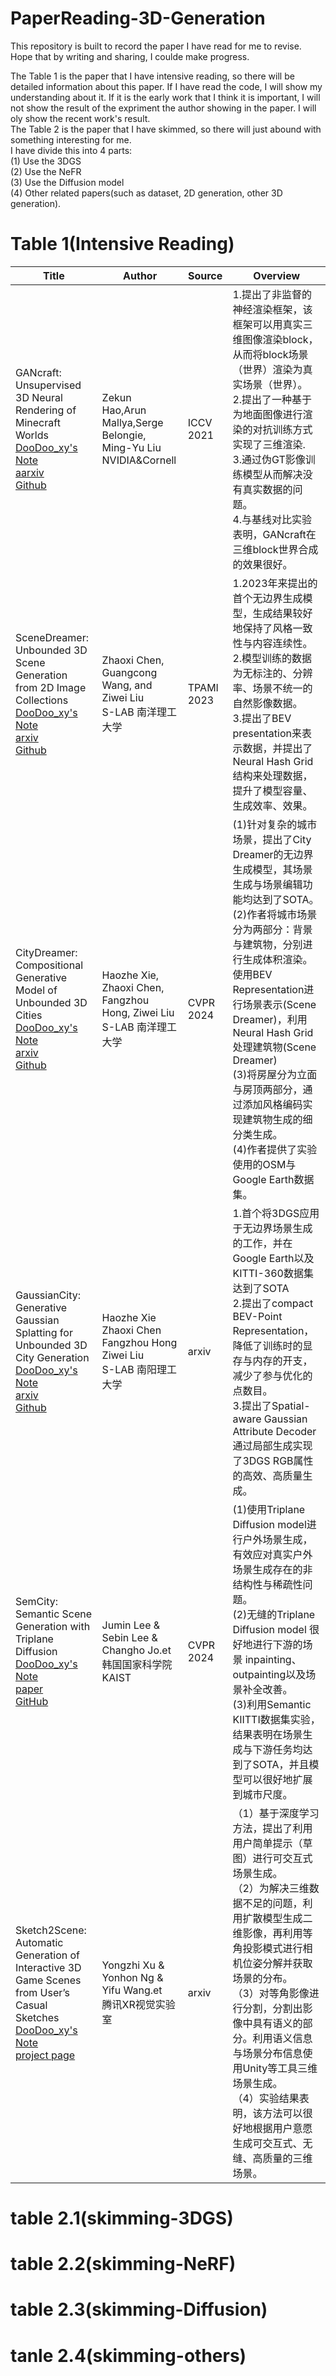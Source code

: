 
# PaperReading-3D-Generation
<p>This repository is built to record the paper I have read for me to revise.<br>  Hope that by writing and sharing, I coulde make progress.</p>
<P> 
The Table 1 is the paper that I have intensive reading, so there will be detailed information about this paper. If I have read the code, I will show my understanding about it. If it is the early work that I think it is important, I will not show the result of the expriment the author showing in the paper. I will oly show the recent work's result.<br>
The Table 2 is the paper that I have skimmed, so there will just abound with something interesting for me.<br> 
I have divide this into 4 parts: <br>(1) Use the 3DGS <br>(2) Use the NeFR <br>(3) Use the Diffusion model <br>(4) Other related papers(such as dataset, 2D generation, other 3D generation).

# Table 1(Intensive Reading) 
| Title | Author | Source | Overview |
| ---   | ---     | --- | ---|
|GANcraft: Unsupervised 3D Neural Rendering of Minecraft Worlds<br>[DooDoo_xy's Note](https://github.com/Tidalillusion/PaperReading-3D-Generation-/blob/main/Read/Dreamer0%EF%BC%88Base%EF%BC%89-GANcraft.md)<br>[aarxiv](https://arxiv.org/abs/2104.07659)<br>[Github](https://github.com/NVlabs/imaginaire)|Zekun Hao,Arun Mallya,Serge Belongie, Ming-Yu Liu<br>NVIDIA&Cornell|ICCV 2021|1.提出了非监督的神经渲染框架，该框架可以用真实三维图像渲染block，从而将block场景（世界）渲染为真实场景（世界）。<br>2.提出了一种基于为地面图像进行渲染的对抗训练方式实现了三维渲染.<br>3.通过伪GT影像训练模型从而解决没有真实数据的问题。<br>4.与基线对比实验表明，GANcraft在三维block世界合成的效果很好。|
|SceneDreamer: Unbounded 3D Scene Generation from 2D Image Collections<br> [DooDoo_xy's Note](https://github.com/Tidalillusion/PaperReading-3D-Generation-/blob/main/Read/Dreamer1%3ASceneDreamer.md)<br>[arxiv](https://arxiv.org/abs/2302.01330#)<br>[Github](https://github.com/FrozenBurning/SceneDreamer)|Zhaoxi Chen, Guangcong Wang, and Ziwei Liu<br>S-LAB 南洋理工大学|TPAMI 2023|1.2023年来提出的首个无边界生成模型，生成结果较好地保持了风格一致性与内容连续性。<br>2.模型训练的数据为无标注的、分辨率、场景不统一的自然影像数据。<br>3.提出了BEV presentation来表示数据，并提出了Neural Hash Grid结构来处理数据，提升了模型容量、生成效率、效果。|
|CityDreamer: Compositional Generative Model of Unbounded 3D Cities<br>[DooDoo_xy's Note](https://github.com/Tidalillusion/PaperReading-3D-Generation-/blob/main/Read/Dreamer2%3ACityDreamer.md)<br>[arxiv](https://arxiv.org/abs/2309.00610)<br>[Github](https://github.com/hzxie/CityDreamer)|Haozhe Xie, Zhaoxi Chen, Fangzhou Hong, Ziwei Liu <br> S-LAB 南洋理工大学| CVPR 2024 | (1)针对复杂的城市场景，提出了City Dreamer的无边界生成模型，其场景生成与场景编辑功能均达到了SOTA。<br>(2)作者将城市场景分为两部分：背景与建筑物，分别进行生成体积渲染。使用BEV Representation进行场景表示(Scene Dreamer)，利用Neural Hash Grid处理建筑物(Scene Dreamer)<br>(3)将房屋分为立面与房顶两部分，通过添加风格编码实现建筑物生成的细分类生成。<br>(4)作者提供了实验使用的OSM与Google Earth数据集。 |
|GaussianCity: Generative Gaussian Splatting for Unbounded 3D City Generation<br>[DooDoo_xy's Note](https://github.com/Tidalillusion/PaperReading-3D-Generation-/blob/main/Read/Dreamer3%3AGaussianCity.md)<br>[arxiv](https://arxiv.org/abs/2406.06526)<br>[Github](https://github.com/hzxie/GaussianCity)|Haozhe Xie Zhaoxi Chen Fangzhou Hong Ziwei Liu<br>S-LAB 南阳理工大学|arxiv|1.首个将3DGS应用于无边界场景生成的工作，并在Google Earth以及KITTI-360数据集达到了SOTA<br>2.提出了compact BEV-Point Representation，降低了训练时的显存与内存的开支，减少了参与优化的点数目。<br>3.提出了Spatial-aware Gaussian Attribute Decoder通过局部生成实现了3DGS RGB属性的高效、高质量生成。|
|SemCity: Semantic Scene Generation with Triplane Diffusion<br>[DooDoo_xy's Note](https://github.com/Tidalillusion/PaperReading-3D-Generation-/blob/main/Read/Semcity.md)<br>[paper](https://arxiv.org/abs/2403.07773)<br>[GitHub](https://github.com/zoomin-lee/SemCity)|Jumin Lee & Sebin Lee & Changho Jo.et <br> 韩国国家科学院KAIST|CVPR 2024|(1)使用Triplane Diffusion model进行户外场景生成，有效应对真实户外场景生成存在的非结构性与稀疏性问题。<br>(2)无缝的Triplane Diffusion model 很好地进行下游的场景 inpainting、outpainting以及场景补全改善。<br>(3)利用Semantic KIITTI数据集实验，结果表明在场景生成与下游任务均达到了SOTA，并且模型可以很好地扩展到城市尺度。|
|Sketch2Scene: Automatic Generation of Interactive 3D Game Scenes from User’s Casual Sketches<br>[DooDoo_xy's Note](https://github.com/Tidalillusion/PaperReading-3D-Generation-/blob/main/Read/Sketch2Scene.md)<br>[project page](https://xrvisionlabs.github.io/Sketch2Scene/)|Yongzhi Xu & Yonhon Ng & Yifu Wang.et<br>腾讯XR视觉实验室|arxiv|（1）基于深度学习方法，提出了利用用户简单提示（草图）进行可交互式场景生成。<br>（2）为解决三维数据不足的问题，利用扩散模型生成二维影像，再利用等角投影模式进行相机位姿分解并获取场景的分布。<br>（3）对等角影像进行分割，分割出影像中具有语义的部分。利用语义信息与场景分布信息使用Unity等工具三维场景生成。<br>（4）实验结果表明，该方法可以很好地根据用户意愿生成可交互式、无缝、高质量的三维场景。|




# table 2.1(skimming-3DGS)

# table 2.2(skimming-NeRF)

# table 2.3(skimming-Diffusion)

# tanle 2.4(skimming-others)
